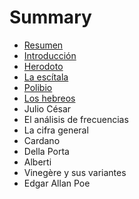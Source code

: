 # Summary

* [Resumen](README.md)
* [Introducción](Cripto01.md)
* [Herodoto](Cripto02.md)
* [La escítala](Cripto03.md)
* [Polibio](Cripto04.md)
* [Los hebreos](Cripto05.md)
* Julio César
* El análisis de frecuencias
* La cifra general
* Cardano
* Della Porta
* Alberti
* Vinegère y sus variantes
* Edgar Allan Poe

